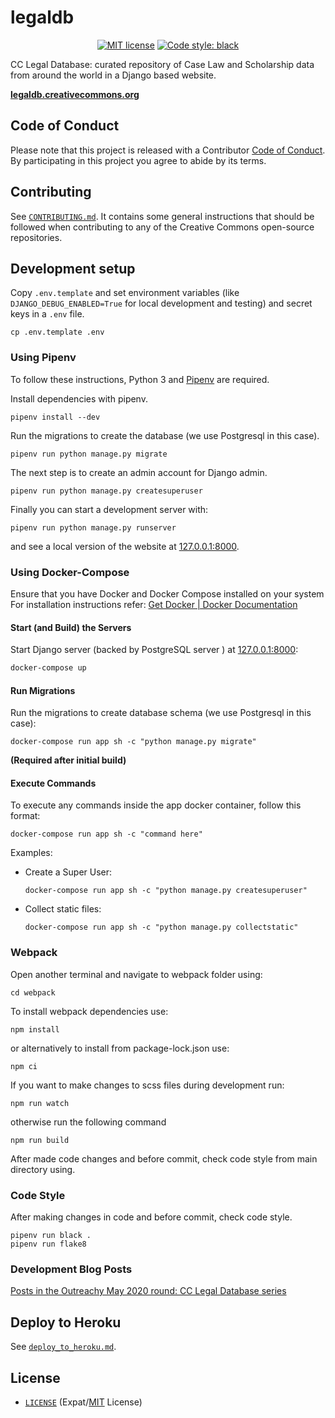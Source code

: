 # legaldb

<p align="center">
    <a href="https://github.com/creativecommons/caselaw/blob/master/LICENSE"><img alt="MIT license" src="https://img.shields.io/github/license/creativecommons/vocabulary.svg?color=brightgreen"/></a>
    <a href="https://github.com/psf/black"><img alt="Code style: black" src="https://img.shields.io/badge/code%20style-black-000000.svg"></a>
</p>

CC Legal Database: curated repository of Case Law and Scholarship data from around the world in a Django based website.

**[legaldb.creativecommons.org](https://legaldb.creativecommons.org/)**


## Code of Conduct

Please note that this project is released with a Contributor [Code of
Conduct](CODE_OF_CONDUCT.md). By participating in this project you agree to
abide by its terms.


## Contributing

See [`CONTRIBUTING.md`](CONTRIBUTING.md). It contains some general instructions
that should be followed when contributing to any of the Creative Commons
open-source repositories.


## Development setup

Copy `.env.template` and set environment variables (like
`DJANGO_DEBUG_ENABLED=True` for local development and testing) and secret keys
in a `.env` file.
```shell
cp .env.template .env
```


### Using Pipenv

To follow these instructions, Python 3 and
[Pipenv](https://pipenv.pypa.io/en/latest/) are required.

Install dependencies with pipenv.
```shell
pipenv install --dev
```

Run the migrations to create the database (we use
Postgresql in this case).
```shell
pipenv run python manage.py migrate
```

The next step is to create an admin account for Django admin.
```shell
pipenv run python manage.py createsuperuser
```

Finally you can start a development server with:
```shell
pipenv run python manage.py runserver
```
and see a local version of the website at
[127.0.0.1:8000](http://127.0.0.1:8000/).


### Using Docker-Compose

Ensure that you have Docker and Docker Compose installed on your system
For installation instructions refer: [Get Docker | Docker
Documentation](https://docs.docker.com/get-docker/)


#### Start (and Build) the Servers

Start Django server (backed by PostgreSQL server ) at
[127.0.0.1:8000](http://127.0.0.1:8000/):
```sh
docker-compose up
```


#### Run Migrations

Run the migrations to create database schema (we use Postgresql in this case):
```shell
docker-compose run app sh -c "python manage.py migrate"
```
**(Required after initial build)**


#### Execute Commands

To execute any commands inside the app docker container, follow this format:

```shell
docker-compose run app sh -c "command here"
```

Examples:
- Create a Super User:
    ```shell
    docker-compose run app sh -c "python manage.py createsuperuser"
    ```
- Collect static files:
    ```shell
    docker-compose run app sh -c "python manage.py collectstatic"
    ```


### Webpack

Open another terminal and navigate to webpack folder using:
```shell
cd webpack
```

To install webpack dependencies use:
```shell
npm install
```
or alternatively to install from package-lock.json use:
```shell
npm ci
```

If you want to make changes to scss files during development run:
```shell
npm run watch
```

otherwise run the following command
```shell
npm run build
```

After made code changes and before commit, check code style from main directory using.


### Code Style

After making changes in code and before commit, check code style.
```shell
pipenv run black .
pipenv run flake8
```


### Development Blog Posts

[Posts in the Outreachy May 2020 round: CC Legal Database series][blogseries]

[blogseries]: https://opensource.creativecommons.org/blog/entries/legal-database-a-new-beginning/#series


## Deploy to Heroku

See [`deploy_to_heroku.md`](deploy_to_heroku.md).


## License

- [`LICENSE`](LICENSE) (Expat/[MIT][mit] License)

[mit]: http://www.opensource.org/licenses/MIT "The MIT License | Open Source Initiative"

